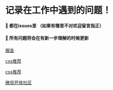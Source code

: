 # 记录在工作中遇到的问题！

#### 🍺 都在issues里 （如果有哪里不对欢迎留言指正）

#### 🍺 所有问题将会在有新一步理解的时候更新

[掘金](https://juejin.im/timeline/frontend)

[css推荐](https://www.w3cplus.com/CSS3)

[css推荐](https://www.zhangxinxu.com/wordpress/category/css/page/3/)

[微信开放社区](https://developers.weixin.qq.com/community)